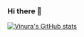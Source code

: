 ### Hi there 👋

<!--
**VinuraY/VinuraY** is a ✨ _special_ ✨ repository because its `README.md` (this file) appears on your GitHub profile.

Here are some ideas to get you started:

- 🔭 I’m currently working on ...
- 🌱 I’m currently learning ...
- 👯 I’m looking to collaborate on ...
- 🤔 I’m looking for help with ...
- 💬 Ask me about ...
- 📫 How to reach me: ...
- 😄 Pronouns: ...
- ⚡ Fun fact: ...
-->

[![Vinura's GitHub stats](https://github-readme-stats.vercel.app/api?username=VinuraY&theme=tokyonight)](https://github.com/anuraghazra/github-readme-stats)

